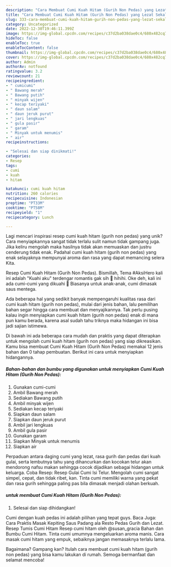 ```yaml
---
description: "Cara Membuat Cumi Kuah Hitam (Gurih Non Pedas) yang Lezat Sekali"
title: "Cara Membuat Cumi Kuah Hitam (Gurih Non Pedas) yang Lezat Sekali"
slug: 333-cara-membuat-cumi-kuah-hitam-gurih-non-pedas-yang-lezat-sekali
category: Uncategorized
date: 2022-12-30T19:46:11.399Z
image: https://img-global.cpcdn.com/recipes/c37d2ba038dae0c4/680x482cq70/cumi-kuah-hitam-gurih-non-pedas-foto-resep-utama.jpg
hideToc: false
enableToc: true
enableTocContent: false
thumbnail: https://img-global.cpcdn.com/recipes/c37d2ba038dae0c4/680x482cq70/cumi-kuah-hitam-gurih-non-pedas-foto-resep-utama.jpg
cover: https://img-global.cpcdn.com/recipes/c37d2ba038dae0c4/680x482cq70/cumi-kuah-hitam-gurih-non-pedas-foto-resep-utama.jpg
author: Admin
authorAv: notfound
ratingvalue: 3.2
reviewcount: 21
recipeingredient:
- " cumicumi"
- " Bawang merah"
- " Bawang putih"
- " minyak wijen"
- " kecap teriyaki"
- " daun salam"
- " daun jeruk purut"
- " jari lengkuas"
- " gula pasir"
- " garam"
- " Minyak untuk menumis"
- " air"
recipeinstructions:

- "Selesai dan siap dinikmati!"
categories:
- Resep
tags:
- cumi
- kuah
- hitam

katakunci: cumi kuah hitam 
nutrition: 260 calories
recipecuisine: Indonesian
preptime: "PT33M"
cooktime: "PT58M"
recipeyield: "1"
recipecategory: Lunch

---
```





Lagi mencari inspirasi resep cumi kuah hitam (gurih non pedas) yang unik? Cara menyiapkannya sangat tidak terlalu sulit namun tidak gampang juga. Jika keliru mengolah maka hasilnya tidak akan memuaskan dan justru cenderung tidak enak. Padahal cumi kuah hitam (gurih non pedas) yang enak selayaknya mempunyai aroma dan rasa yang dapat memancing selera Kita.





Resep Cumi Kuah Hitam (Gurih Non Pedas). Bismillah, Tema #AksiHero kali ini adalah &#34;Kuahi aku&#34; terdengar romantis gak sih 🤭 hihihi. Oke deh, kali ini ada cumi-cumi yang dikuahi 🦑 Biasanya untuk anak-anak, cumi dimasak saus mentega.

Ada beberapa hal yang sedikit banyak mempengaruhi kualitas rasa dari cumi kuah hitam (gurih non pedas), mulai dari jenis bahan, lalu pemilihan bahan segar hingga cara membuat dan menyajikannya. Tak perlu pusing kalau ingin menyiapkan cumi kuah hitam (gurih non pedas) enak di mana pun kamu berada, karena asal sudah tahu triknya maka hidangan ini bisa jadi sajian istimewa.






Di bawah ini ada beberapa cara mudah dan praktis yang dapat diterapkan untuk mengolah cumi kuah hitam (gurih non pedas) yang siap dikreasikan. Kamu bisa membuat Cumi Kuah Hitam (Gurih Non Pedas) memakai 12 jenis bahan dan 0 tahap pembuatan. Berikut ini cara untuk menyiapkan hidangannya.

<!--inarticleads1-->

##### Bahan-bahan dan bumbu yang digunakan untuk menyiapkan Cumi Kuah Hitam (Gurih Non Pedas):

1. Gunakan  cumi-cumi
1. Ambil  Bawang merah
1. Sediakan  Bawang putih
1. Ambil  minyak wijen
1. Sediakan  kecap teriyaki
1. Siapkan  daun salam
1. Siapkan  daun jeruk purut
1. Ambil  jari lengkuas
1. Ambil  gula pasir
1. Gunakan  garam
1. Siapkan  Minyak untuk menumis
1. Siapkan  air


Perpaduan antara daging cumi yang lezat, rasa gurih dan pedas dari kuah gulai, serta lembutnya tahu yang dihancurkan dan kocokan telur akan mendorong nafsu makan sehingga cocok dijadikan sebagai hidangan untuk keluarga. Coba Resep: Resep Gulai Cumi Isi Telur. Mengolah cumi sangat simpel, cepat, dan tidak ribet, kan. Tinta cumi memiliki warna yang pekat dan rasa gurih sehingga paling pas bila dimasak menjadi olahan berkuah. 

<!--inarticleads2-->

#####  untuk membuat Cumi Kuah Hitam (Gurih Non Pedas):


1. Selesai dan siap dihidangkan!

Cumi dengan kuah pedas ini adalah pilihan yang tepat guys. Baca Juga: Cara Praktis Masak Kepiting Saus Padang ala Resto Pedas Gurih dan Lezat. Resep Tumis Cumi Hitam Resep cumi hitam oleh @susan_gracia Bahan dan Bumbu Cumi Hitam. Tinta cumi umumnya mengeluarkan aroma manis. Cara masak cumi hitam yang empuk, sebaiknya jangan memasaknya terlalu lama. 

Bagaimana? Gampang kan? Itulah cara membuat cumi kuah hitam (gurih non pedas) yang bisa kamu lakukan di rumah. Semoga bermanfaat dan selamat mencoba!
